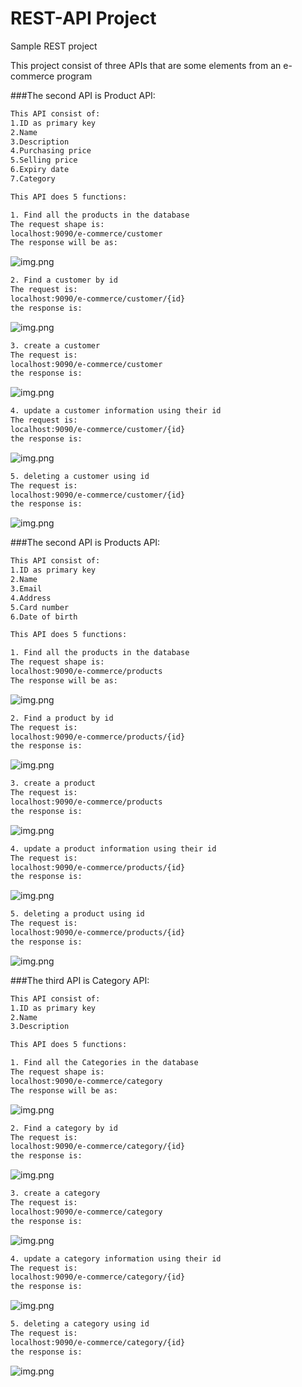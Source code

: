 # REST-API Project
Sample REST project

This project consist of three APIs that are some elements from an e-commerce program

###The second API is Product API:
```bash
This API consist of:
1.ID as primary key
2.Name
3.Description
4.Purchasing price
5.Selling price
6.Expiry date
7.Category
```
```bash
This API does 5 functions:

1. Find all the products in the database
The request shape is: 
localhost:9090/e-commerce/customer
The response will be as:
```
![img.png](src/main/java/com/example/ecommerce/photo/img.png)
```bash
2. Find a customer by id
The request is:
localhost:9090/e-commerce/customer/{id}
the response is:
```
![img.png](src/main/java/com/example/ecommerce/photo/img_1.png)
```bash
3. create a customer
The request is:
localhost:9090/e-commerce/customer
the response is:
```
![img.png](src/main/java/com/example/ecommerce/photo/img_2.png)

```bash
4. update a customer information using their id
The request is:
localhost:9090/e-commerce/customer/{id}
the response is:
```
![img.png](src/main/java/com/example/ecommerce/photo/img_3.png)
```bash
5. deleting a customer using id
The request is:
localhost:9090/e-commerce/customer/{id}
the response is:
```
![img.png](src/main/java/com/example/ecommerce/photo/img_4.png)

###The second API is Products API:
```bash
This API consist of:
1.ID as primary key
2.Name
3.Email
4.Address
5.Card number
6.Date of birth
```
```bash
This API does 5 functions:

1. Find all the products in the database
The request shape is: 
localhost:9090/e-commerce/products
The response will be as:
```
![img.png](src/main/java/com/example/ecommerce/photo/img_5.png)
```bash
2. Find a product by id
The request is:
localhost:9090/e-commerce/products/{id}
the response is:
```
![img.png](src/main/java/com/example/ecommerce/photo/img_6.png)
```bash
3. create a product
The request is:
localhost:9090/e-commerce/products
the response is:
```
![img.png](src/main/java/com/example/ecommerce/photo/img_7.png)

```bash
4. update a product information using their id
The request is:
localhost:9090/e-commerce/products/{id}
the response is:
```
![img.png](src/main/java/com/example/ecommerce/photo/img_8.png)
```bash
5. deleting a product using id
The request is:
localhost:9090/e-commerce/products/{id}
the response is:
```
![img.png](src/main/java/com/example/ecommerce/photo/img_9.png)

###The third API is Category API:
```bash
This API consist of:
1.ID as primary key
2.Name
3.Description
```
```bash
This API does 5 functions:

1. Find all the Categories in the database
The request shape is: 
localhost:9090/e-commerce/category
The response will be as:
```
![img.png](src/main/java/com/example/ecommerce/photo/img_10.png)
```bash
2. Find a category by id
The request is:
localhost:9090/e-commerce/category/{id}
the response is:
```
![img.png](src/main/java/com/example/ecommerce/photo/img_11.png)
```bash
3. create a category
The request is:
localhost:9090/e-commerce/category
the response is:
```
![img.png](src/main/java/com/example/ecommerce/photo/img_12.png)

```bash
4. update a category information using their id
The request is:
localhost:9090/e-commerce/category/{id}
the response is:
```
![img.png](src/main/java/com/example/ecommerce/photo/img_13.png)
```bash
5. deleting a category using id
The request is:
localhost:9090/e-commerce/category/{id}
the response is:
```
![img.png](src/main/java/com/example/ecommerce/photo/img_14.png)